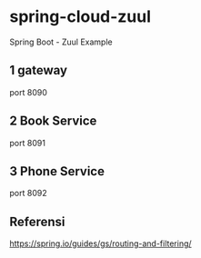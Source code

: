 # spring-cloud-zuul
Spring Boot - Zuul Example

## 1 gateway
port 8090


## 2 Book Service
port 8091


## 3 Phone Service
port 8092


## Referensi
https://spring.io/guides/gs/routing-and-filtering/
